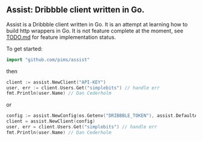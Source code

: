 ## Assist: Dribbble client written in Go.

Assist is a Dribbble client written in Go. It is an attempt at learning how to build http wrappers in Go.
It is not feature complete at the moment, see [TODO.md](TODO.md) for feature implementation status.


To get started:

```go
import "github.com/pims/assist"
```

then 

```go
client := assist.NewClient("API-KEY")
user, err := client.Users.Get("simplebits") // handle err
fmt.Println(user.Name) // Dan Cederholm
```


or 

```go
config := assist.NewConfig(os.Getenv("DRIBBBLE_TOKEN"), assist.DefaultApiEndpoint)
client = assist.NewClient(config) 
user, err = client.Users.Get("simplebits") // handle err
fmt.Println(user.Name) // Dan Cederholm
```